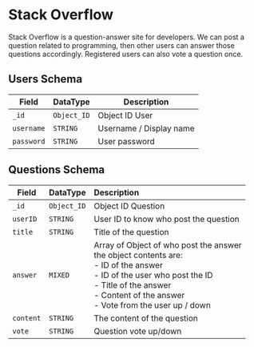 # Stack Overflow

Stack Overflow is a question-answer site for developers. We can post a question related to programming, then other users can answer those questions accordingly. Registered users can also vote a question once.

## Users Schema

| Field      | DataType     | Description
|------------|--------------|------------
| `_id`      | `Object_ID`  | Object ID User
| `username` | `STRING`     | Username / Display name
| `password` | `STRING`     | User password

## Questions Schema

| Field              | DataType      | Description                              |
| -------------      |---------------|:-----------------------------------------|
| `_id`                | `Object_ID`     | Object ID Question                       |
| `userID`             | `STRING`        | User ID to know who post the question    |
| `title`              | `STRING`        | Title of the question                    |
| `answer`             | `MIXED`         | Array of Object of who post the answer <br> the object contents are: <br>- ID of the answer<br>- ID of the user who post the ID<br>- Title of the answer<br>- Content of the answer<br>- Vote from the user up / down |
| `content`            | `STRING`        | The content of the question              |
| `vote`               | `STRING`        | Question vote up/down                    |
